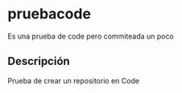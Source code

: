 # pruebacode
Es una prueba de code pero commiteada un poco

## Descripción
Prueba de crear un repositorio en Code
